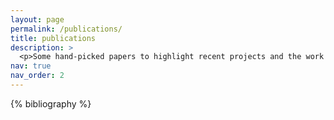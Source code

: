 ```yaml
---
layout: page
permalink: /publications/
title: publications
description: >
  <p>Some hand-picked papers to highlight recent projects and the work of my students. A more complete list is maintained by <a href="https://scholar.google.com/citations?user=89fHOQgAAAAJ&hl=en&oi=ao">Google Scholar</a> and (almost) all papers are available from <a href="https://arxiv.org">arXiv</a> (following the applicable policy on formatting and embargos).</p>
nav: true
nav_order: 2
---
```


<!-- _pages/publications.md -->
<div class="publications">

{% bibliography %}

</div>
